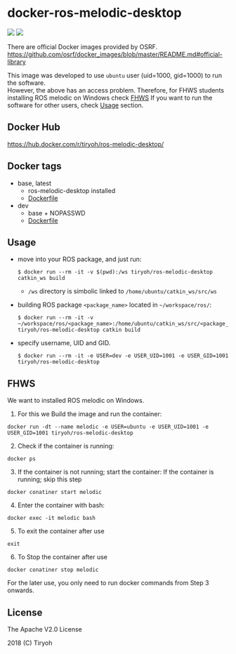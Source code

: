 # docker-ros-melodic-desktop

![](https://img.shields.io/docker/automated/tiryoh/ros-melodic-desktop.svg)
![](https://img.shields.io/docker/pulls/tiryoh/ros-melodic-desktop.svg)


There are official Docker images provided by OSRF.  
https://github.com/osrf/docker_images/blob/master/README.md#official-library

This image was developed to use `ubuntu` user (uid=1000, gid=1000) to run the software.  
However, the above has an access problem. Therefore, for FHWS students installing ROS melodic on Windows check [FHWS](#fhws) 
If you want to run the software for other users, check [Usage](#usage) section.

## Docker Hub

https://hub.docker.com/r/tiryoh/ros-melodic-desktop/

## Docker tags

* base, latest
  * ros-melodic-desktop installed
  * [Dockerfile](./base/Dockerfile)
* dev
  * base + NOPASSWD
  * [Dockerfile](./devel/Dockerfile)

## Usage

* move into your ROS package, and just run:

  ```
  $ docker run --rm -it -v $(pwd):/ws tiryoh/ros-melodic-desktop catkin_ws build
  ```

  * `/ws` directory is simbolic linked to `/home/ubuntu/catkin_ws/src/ws`

* building ROS package `<package_name>` located in `~/workspace/ros/`:

  ```
  $ docker run --rm -it -v ~/workspace/ros/<package_name>:/home/ubuntu/catkin_ws/src/<package_name> tiryoh/ros-melodic-desktop catkin build
  ```

* specify username, UID and GID.

  ```
  $ docker run --rm -it -e USER=dev -e USER_UID=1001 -e USER_GID=1001 tiryoh/ros-melodic-desktop
  ```
## FHWS
We want to installed ROS melodic on Windows. 
1. For this we Build the image and run the container:
  ```
  docker run -dt --name melodic -e USER=ubuntu -e USER_UID=1001 -e USER_GID=1001 tiryoh/ros-melodic-desktop
  ``` 

2. Check if the container is running: 
  ```
  docker ps
  ``` 
3. If the container is not running; start the container:
If the container is running; skip this step
  ```
  docker conatiner start melodic
  ``` 
4. Enter the container with bash:
  ```
  docker exec -it melodic bash
  ``` 
5. To exit the container after use
  ```
  exit
  ```
6. To Stop the container after use
  ```
  docker conatiner stop melodic
  ```  
For the later use, you only need to run docker commands from Step 3 onwards.


## License

The Apache V2.0 License

2018 (C) Tiryoh
